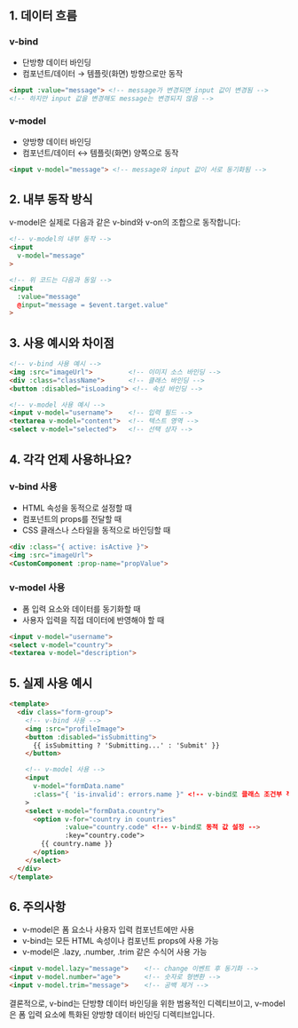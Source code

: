 
## 1. 데이터 흐름
### v-bind
- 단방향 데이터 바인딩
- 컴포넌트/데이터 → 템플릿(화면) 방향으로만 동작
```html
<input :value="message"> <!-- message가 변경되면 input 값이 변경됨 -->
<!-- 하지만 input 값을 변경해도 message는 변경되지 않음 -->
```

### v-model
- 양방향 데이터 바인딩
- 컴포넌트/데이터 ↔ 템플릿(화면) 양쪽으로 동작
```html
<input v-model="message"> <!-- message와 input 값이 서로 동기화됨 -->
```

## 2. 내부 동작 방식
v-model은 실제로 다음과 같은 v-bind와 v-on의 조합으로 동작합니다:
```html
<!-- v-model의 내부 동작 -->
<input
  v-model="message"
>

<!-- 위 코드는 다음과 동일 -->
<input
  :value="message"
  @input="message = $event.target.value"
>
```

## 3. 사용 예시와 차이점
```html
<!-- v-bind 사용 예시 -->
<img :src="imageUrl">         <!-- 이미지 소스 바인딩 -->
<div :class="className">      <!-- 클래스 바인딩 -->
<button :disabled="isLoading"> <!-- 속성 바인딩 -->

<!-- v-model 사용 예시 -->
<input v-model="username">    <!-- 입력 필드 -->
<textarea v-model="content">  <!-- 텍스트 영역 -->
<select v-model="selected">   <!-- 선택 상자 -->
```

## 4. 각각 언제 사용하나요?

### v-bind 사용
- HTML 속성을 동적으로 설정할 때
- 컴포넌트의 props를 전달할 때
- CSS 클래스나 스타일을 동적으로 바인딩할 때
```html
<div :class="{ active: isActive }">
<img :src="imageUrl">
<CustomComponent :prop-name="propValue">
```

### v-model 사용
- 폼 입력 요소와 데이터를 동기화할 때
- 사용자 입력을 직접 데이터에 반영해야 할 때
```html
<input v-model="username">
<select v-model="country">
<textarea v-model="description">
```

## 5. 실제 사용 예시
```html
<template>
  <div class="form-group">
    <!-- v-bind 사용 -->
    <img :src="profileImage">
    <button :disabled="isSubmitting">
      {{ isSubmitting ? 'Submitting...' : 'Submit' }}
    </button>

    <!-- v-model 사용 -->
    <input 
      v-model="formData.name"
      :class="{ 'is-invalid': errors.name }" <!-- v-bind로 클래스 조건부 적용 -->
    >
    <select v-model="formData.country">
      <option v-for="country in countries" 
              :value="country.code" <!-- v-bind로 동적 값 설정 -->
              :key="country.code">
        {{ country.name }}
      </option>
    </select>
  </div>
</template>
```

## 6. 주의사항
- v-model은 폼 요소나 사용자 입력 컴포넌트에만 사용
- v-bind는 모든 HTML 속성이나 컴포넌트 props에 사용 가능
- v-model은 .lazy, .number, .trim 같은 수식어 사용 가능
```html
<input v-model.lazy="message">    <!-- change 이벤트 후 동기화 -->
<input v-model.number="age">      <!-- 숫자로 형변환 -->
<input v-model.trim="message">    <!-- 공백 제거 -->
```

결론적으로, v-bind는 단방향 데이터 바인딩을 위한 범용적인 디렉티브이고, v-model은 폼 입력 요소에 특화된 양방향 데이터 바인딩 디렉티브입니다.